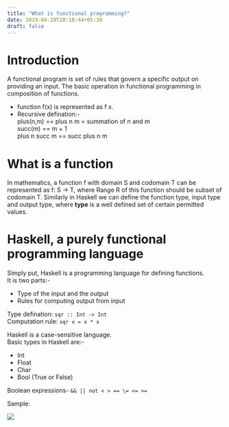 ```yaml
---
title: "What is functional programming?"
date: 2019-04-28T20:18:44+05:30
draft: false
---
```

# Introduction    
A functional program is set of rules that govern a specific output on providing an input. The basic operation in functional programming in composition of functions.  
* function f(x) is represented as f x.  
* Recursive defination:-  
  plus(n,m) == plus n m = summation of n and m  
  succ(m) == m + 1  
  plus n succ m == succ plus n m  

# What is a function  
In mathematics, a function f with domain S and codomain T can be represented as f: S -> T, where Range R of this function should be subset of codomain T. Similarly in Haskell we can define the function type, input type and output type, where **type** is a well defined set of certain permitted values.  

# Haskell, a purely functional programming language  
Simply put, Haskell is a programming language for defining functions.  
It is two parts:-  
* Type of the input and the output  
* Rules for computing output from input  
  
Type defination: `sqr :: Int -> Int`  
Computation rule: `sqr x = x * x`  

Haskell is a case-sensitive language.  
Basic types in Haskell are:-    
* Int  
* Float  
* Char  
* Bool (True or False)  

Boolean expressions- `&& || not < > == \= <= >=`  

Sample:    

![](/images/2019-05-06-13-23-31.png)



